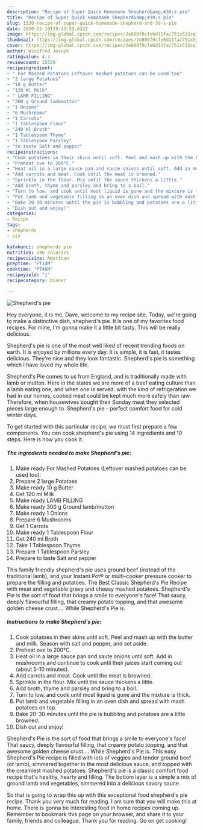 ```yaml
---
description: "Recipe of Super Quick Homemade Shepherd&amp;#39;s pie"
title: "Recipe of Super Quick Homemade Shepherd&amp;#39;s pie"
slug: 1320-recipe-of-super-quick-homemade-shepherd-and-39-s-pie
date: 2020-12-10T19:43:53.832Z
image: https://img-global.cpcdn.com/recipes/2e800f0cfe6d11fa/751x532cq70/shepherds-pie-recipe-main-photo.jpg
thumbnail: https://img-global.cpcdn.com/recipes/2e800f0cfe6d11fa/751x532cq70/shepherds-pie-recipe-main-photo.jpg
cover: https://img-global.cpcdn.com/recipes/2e800f0cfe6d11fa/751x532cq70/shepherds-pie-recipe-main-photo.jpg
author: Winifred Joseph
ratingvalue: 4.7
reviewcount: 15529
recipeingredient:
- " For Mashed Potatoes Leftover mashed potatoes can be used too"
- "2 large Potatoes"
- "10 g Butter"
- "120 ml Milk"
- " LAMB FILLING"
- "300 g Ground lambmutton"
- "1 Onions"
- "6 Mushrooms"
- "1 Carrots"
- "1 Tablespoon Flour"
- "240 ml Broth"
- "1 Tablespoon Thyme"
- "1 Tablespoon Parsley"
- "to taste Salt and pepper"
recipeinstructions:
- "Cook potatoes in their skins until soft. Peel and mash up with the butter and milk. Season with salt and pepper, and set aside."
- "Preheat ove to 200°C."
- "Heat oil in a large sauce pan and saute onions until soft. Add in mushrooms and continue to cook until their juices start coming out (about 5-10 minutes)."
- "Add carrots and meat. Cook until the meat is browned."
- "Sprinkle in the flour. Mix until the sauce thickens a little."
- "Add broth, thyme and parsley and bring to a boil."
- "Turn to low, and cook until most liquid is gone and the mixture is thick."
- "Put lamb and vegetable filling in an oven dish and spread with mash potatoes on top."
- "Bake 20-30 minutes until the pie is bubbling and potatoes are a little browned."
- "Dish out and enjoy!"
categories:
- Recipe
tags:
- shepherds
- pie

katakunci: shepherds pie 
nutrition: 246 calories
recipecuisine: American
preptime: "PT14M"
cooktime: "PT46M"
recipeyield: "1"
recipecategory: Dinner

---
```



![Shepherd&#39;s pie](https://img-global.cpcdn.com/recipes/2e800f0cfe6d11fa/751x532cq70/shepherds-pie-recipe-main-photo.jpg)

Hey everyone, it is me, Dave, welcome to my recipe site. Today, we're going to make a distinctive dish, shepherd&#39;s pie. It is one of my favorites food recipes. For mine, I'm gonna make it a little bit tasty. This will be really delicious.

Shepherd&#39;s pie is one of the most well liked of recent trending foods on earth. It is enjoyed by millions every day. It is simple, it is fast, it tastes delicious. They're nice and they look fantastic. Shepherd&#39;s pie is something which I have loved my whole life.

Shepherd&#39;s Pie comes to us from England, and is traditionally made with lamb or mutton. Here in the states we are more of a beef eating culture than a lamb eating one, and when one is served..with the kind of refrigeration we had in our homes, cooked meat could be kept much more safely than raw. Therefore, when housewives bought their Sunday meat they selected pieces large enough to. Shepherd&#39;s pie - perfect comfort food for cold winter days.


To get started with this particular recipe, we must first prepare a few components. You can cook shepherd&#39;s pie using 14 ingredients and 10 steps. Here is how you cook it.

<!--inarticleads1-->

##### The ingredients needed to make Shepherd&#39;s pie:

1. Make ready  For Mashed Potatoes (Leftover mashed potatoes can be used too):
1. Prepare 2 large Potatoes
1. Make ready 10 g Butter
1. Get 120 ml Milk
1. Make ready  LAMB FILLING
1. Make ready 300 g Ground lamb/mutton
1. Make ready 1 Onions
1. Prepare 6 Mushrooms
1. Get 1 Carrots
1. Make ready 1 Tablespoon Flour
1. Get 240 ml Broth
1. Take 1 Tablespoon Thyme
1. Prepare 1 Tablespoon Parsley
1. Prepare to taste Salt and pepper


This family friendly shepherd&#39;s pie uses ground beef (instead of the traditional lamb), and your Instant Pot® or multi-cooker pressure cooker to prepare the filling and potatoes. The Best Classic Shepherd&#39;s Pie Recipe with meat and vegetable gravy and cheesy mashed potatoes. Shepherd&#39;s Pie is the sort of food that brings a smile to everyone&#39;s face! That saucy, deeply flavourful filling, that creamy potato topping, and that awesome golden cheese crust.… While Shepherd&#39;s Pie is. 

<!--inarticleads2-->

##### Instructions to make Shepherd&#39;s pie:

1. Cook potatoes in their skins until soft. Peel and mash up with the butter and milk. Season with salt and pepper, and set aside.
1. Preheat ove to 200°C.
1. Heat oil in a large sauce pan and saute onions until soft. Add in mushrooms and continue to cook until their juices start coming out (about 5-10 minutes).
1. Add carrots and meat. Cook until the meat is browned.
1. Sprinkle in the flour. Mix until the sauce thickens a little.
1. Add broth, thyme and parsley and bring to a boil.
1. Turn to low, and cook until most liquid is gone and the mixture is thick.
1. Put lamb and vegetable filling in an oven dish and spread with mash potatoes on top.
1. Bake 20-30 minutes until the pie is bubbling and potatoes are a little browned.
1. Dish out and enjoy!


Shepherd&#39;s Pie is the sort of food that brings a smile to everyone&#39;s face! That saucy, deeply flavourful filling, that creamy potato topping, and that awesome golden cheese crust.… While Shepherd&#39;s Pie is. This easy Shepherd&#39;s Pie recipe is filled with lots of veggies and tender ground beef (or lamb), simmered together in the most delicious sauce, and topped with the creamiest mashed potatoes. Shepherd&#39;s pie is a classic comfort food recipe that&#39;s healthy, hearty and filling. The bottom layer is a simple a mix of ground lamb and vegetables, simmered into a delicious savory sauce. 

So that is going to wrap this up with this exceptional food shepherd&#39;s pie recipe. Thank you very much for reading. I am sure that you will make this at home. There is gonna be interesting food in home recipes coming up. Remember to bookmark this page on your browser, and share it to your family, friends and colleague. Thank you for reading. Go on get cooking!
